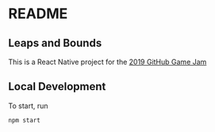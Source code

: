 # README

## Leaps and Bounds
This is a React Native project for the [2019 GitHub Game Jam](https://itch.io/jam/game-off-2019)

## Local Development

To start, run
```
npm start
```